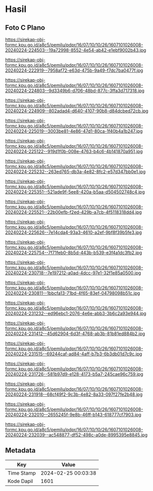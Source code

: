 # Hasil

## Foto C Plano

https://sirekap-obj-formc.kpu.go.id/a8c5/pemilu/pdpr/16/07/10/10/26/1607101026008-20240224-224503--19a72998-8552-4e54-ab42-e1ebf9002b43.jpg

https://sirekap-obj-formc.kpu.go.id/a8c5/pemilu/pdpr/16/07/10/10/26/1607101026008-20240224-222919--7958af72-e63d-475b-9a49-f7dc7ba0477f.jpg

https://sirekap-obj-formc.kpu.go.id/a8c5/pemilu/pdpr/16/07/10/10/26/1607101026008-20240224-224803--9d3349b6-d706-48bd-877c-3ffa3d717318.jpg

https://sirekap-obj-formc.kpu.go.id/a8c5/pemilu/pdpr/16/07/10/10/26/1607101026008-20240224-224909--802adad4-d640-4107-90b8-d84dcbed72cb.jpg

https://sirekap-obj-formc.kpu.go.id/a8c5/pemilu/pdpr/16/07/10/10/26/1607101026008-20240224-225019--3003be81-4e86-47d1-80ca-1f40b4a1b247.jpg

https://sirekap-obj-formc.kpu.go.id/a8c5/pemilu/pdpr/16/07/10/10/26/1607101026008-20240224-225122--919d1f0b-008e-4763-b4c6-4b141870a951.jpg

https://sirekap-obj-formc.kpu.go.id/a8c5/pemilu/pdpr/16/07/10/10/26/1607101026008-20240224-225232--263ed765-db3a-4e82-8fc2-e57d347bb0e1.jpg

https://sirekap-obj-formc.kpu.go.id/a8c5/pemilu/pdpr/16/07/10/10/26/1607101026008-20240224-225351--521ade9f-5ee8-420a-b5aa-d504502748c4.jpg

https://sirekap-obj-formc.kpu.go.id/a8c5/pemilu/pdpr/16/07/10/10/26/1607101026008-20240224-225521--22b00efb-f2ed-429b-a7cb-4f5118318dd4.jpg

https://sirekap-obj-formc.kpu.go.id/a8c5/pemilu/pdpr/16/07/10/10/26/1607101026008-20240224-225626--7e14cda4-93a3-4610-a2ef-9bf8f39b5fe3.jpg

https://sirekap-obj-formc.kpu.go.id/a8c5/pemilu/pdpr/16/07/10/10/26/1607101026008-20240224-225754--7f71feb0-8b5d-443b-b539-e3f4a1dc3fb2.jpg

https://sirekap-obj-formc.kpu.go.id/a8c5/pemilu/pdpr/16/07/10/10/26/1607101026008-20240224-230718--7e197212-a0ad-4dcc-97e1-32f1e85a0500.jpg

https://sirekap-obj-formc.kpu.go.id/a8c5/pemilu/pdpr/16/07/10/10/26/1607101026008-20240224-230811--1bbcfa13-71bd-4f65-83ef-04798098b51c.jpg

https://sirekap-obj-formc.kpu.go.id/a8c5/pemilu/pdpr/16/07/10/10/26/1607101026008-20240224-231232--ed96ebc1-2076-4e6e-abb3-3b6c2a93e944.jpg

https://sirekap-obj-formc.kpu.go.id/a8c5/pemilu/pdpr/16/07/10/10/26/1607101026008-20240224-231412--45d62904-6d3f-4768-ab3b-81b81ed884b2.jpg

https://sirekap-obj-formc.kpu.go.id/a8c5/pemilu/pdpr/16/07/10/10/26/1607101026008-20240224-231515--69244caf-ad84-4aff-b7b3-6b3db01d7c9c.jpg

https://sirekap-obj-formc.kpu.go.id/a8c5/pemilu/pdpr/16/07/10/10/26/1607101026008-20240224-231726--581b97d9-e128-4173-b5a7-245cae96c759.jpg

https://sirekap-obj-formc.kpu.go.id/a8c5/pemilu/pdpr/16/07/10/10/26/1607101026008-20240224-231918--68cf49f2-9c3b-4e82-8a33-097f27fe2b48.jpg

https://sirekap-obj-formc.kpu.go.id/a8c5/pemilu/pdpr/16/07/10/10/26/1607101026008-20240224-232010--2655245f-9e8b-46ff-b143-618777cf7903.jpg

https://sirekap-obj-formc.kpu.go.id/a8c5/pemilu/pdpr/16/07/10/10/26/1607101026008-20240224-232039--ac548877-df52-498c-a0de-8995395e8845.jpg


## Metadata

| Key        | Value               |
| ---------- | ------------------- |
| Time Stamp | 2024-02-25 00:03:38 |
| Kode Dapil | 1601                |



